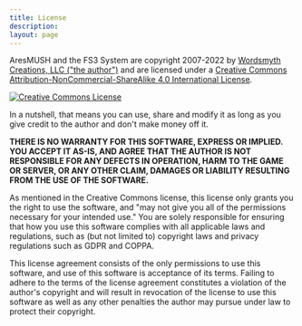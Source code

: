 ```yaml
---
title: License
description: 
layout: page
---
```


<span xmlns:dct="http://purl.org/dc/terms/" href="http://purl.org/dc/dcmitype/Text" property="dct:title" rel="dct:type">AresMUSH and the FS3 System</span> are copyright 2007-2022 by <a xmlns:cc="http://creativecommons.org/ns#" href="http://www.aresmush.com" property="cc:attributionName" rel="cc:attributionURL">Wordsmyth Creations, LLC ("the author")</a> and are licensed under a <a rel="license" href="http://creativecommons.org/licenses/by-nc-sa/4.0/">Creative Commons Attribution-NonCommercial-ShareAlike 4.0 International License</a>.

<a rel="license" href="http://creativecommons.org/licenses/by-nc-sa/4.0/"><img alt="Creative Commons License" style="border-width:0" style="width:200px" src="https://i.creativecommons.org/l/by-nc-sa/4.0/88x31.png" /></a>

In a nutshell, that means you can use, share and modify it as long as you give credit to the author and don't make money off it.

**THERE IS NO WARRANTY FOR THIS SOFTWARE, EXPRESS OR IMPLIED.  YOU ACCEPT IT AS-IS, AND AGREE THAT THE AUTHOR IS NOT RESPONSIBLE FOR ANY DEFECTS IN OPERATION, HARM TO THE GAME OR SERVER, OR ANY OTHER CLAIM, DAMAGES OR LIABILITY RESULTING FROM THE USE OF THE SOFTWARE.**

As mentioned in the Creative Commons license, this license only grants you the right to use the software, and "may not give you all of the permissions necessary for your intended use." You are solely responsible for ensuring that how you use this software complies with all applicable laws and regulations, such as (but not limited to) copyright laws and privacy regulations such as GDPR and COPPA.

This license agreement consists of the only permissions to use this software, and use of this software is acceptance of its terms.  Failing to adhere to the terms of the license agreement constitutes a violation of the author's copyright and will result in revocation of the license to use this software as well as any other penalties the author may pursue under law to protect their copyright.